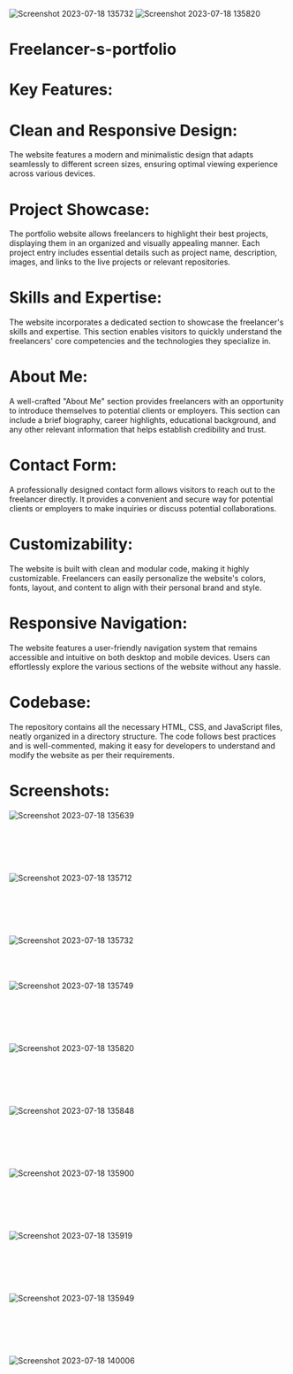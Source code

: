 ![Screenshot 2023-07-18 135732](https://github.com/AAMINABIBI/Freelancer-s-portfolio/assets/97452800/9603a7c3-8233-47f6-9561-6014ae2d5e52)
![Screenshot 2023-07-18 135820](https://github.com/AAMINABIBI/Freelancer-s-portfolio/assets/97452800/44a20e91-67d5-4019-a5e5-0eb93361fc63)
# Freelancer-s-portfolio

# Key Features:

# Clean and Responsive Design:
The website features a modern and minimalistic design that adapts seamlessly to different screen sizes, ensuring optimal viewing experience across various devices.

# Project Showcase: 
The portfolio website allows freelancers to highlight their best projects, displaying them in an organized and visually appealing manner. Each project entry includes essential details such as project name, description, images, and links to the live projects or relevant repositories.

# Skills and Expertise:
The website incorporates a dedicated section to showcase the freelancer's skills and expertise. This section enables visitors to quickly understand the freelancers' core competencies and the technologies they specialize in.

# About Me:
A well-crafted "About Me" section provides freelancers with an opportunity to introduce themselves to potential clients or employers. This section can include a brief biography, career highlights, educational background, and any other relevant information that helps establish credibility and trust.

# Contact Form:
A professionally designed contact form allows visitors to reach out to the freelancer directly. It provides a convenient and secure way for potential clients or employers to make inquiries or discuss potential collaborations.

# Customizability:
The website is built with clean and modular code, making it highly customizable. Freelancers can easily personalize the website's colors, fonts, layout, and content to align with their personal brand and style.

# Responsive Navigation: 
The website features a user-friendly navigation system that remains accessible and intuitive on both desktop and mobile devices. Users can effortlessly explore the various sections of the website without any hassle.

# Codebase:
The repository contains all the necessary HTML, CSS, and JavaScript files, neatly organized in a directory structure. The code follows best practices and is well-commented, making it easy for developers to understand and modify the website as per their requirements.


# Screenshots:

![Screenshot 2023-07-18 135639](https://github.com/AAMINABIBI/Freelancer-s-portfolio/assets/97452800/ebbefb54-de6b-4108-b45d-7b4631d5797c)


<br>
<br>
<br>
<br>

![Screenshot 2023-07-18 135712](https://github.com/AAMINABIBI/Freelancer-s-portfolio/assets/97452800/d8ec5f14-f94f-48d2-a881-daf70a8c316f)

<br>
<br>
<br>
<br>


![Screenshot 2023-07-18 135732](https://github.com/AAMINABIBI/Freelancer-s-portfolio/assets/97452800/1122e4df-0459-4376-9075-bd79ea818e9d)
<br>
<br>
<br>
<br>

![Screenshot 2023-07-18 135749](https://github.com/AAMINABIBI/Freelancer-s-portfolio/assets/97452800/73e1ac84-1778-406f-b823-198c18969846)

<br>
<br>
<br>
<br>

![Screenshot 2023-07-18 135820](https://github.com/AAMINABIBI/Freelancer-s-portfolio/assets/97452800/5128a7a8-f61f-47cb-af76-33d175627846)

<br>
<br>
<br>
<br>


![Screenshot 2023-07-18 135848](https://github.com/AAMINABIBI/Freelancer-s-portfolio/assets/97452800/238de3a3-d898-4786-9128-4b82b9c1c6b2)

<br>
<br>
<br>
<br>


![Screenshot 2023-07-18 135900](https://github.com/AAMINABIBI/Freelancer-s-portfolio/assets/97452800/6bffda41-06c9-4588-b053-7718539f97d6)


<br>
<br>
<br>
<br>

![Screenshot 2023-07-18 135919](https://github.com/AAMINABIBI/Freelancer-s-portfolio/assets/97452800/1c7fcc33-7eb5-44d4-9b5b-96a252586c92)

<br>
<br>
<br>
<br>


![Screenshot 2023-07-18 135949](https://github.com/AAMINABIBI/Freelancer-s-portfolio/assets/97452800/a3bae0e9-143a-4e87-abf4-091cc659734e)

<br>
<br>
<br>
<br>


![Screenshot 2023-07-18 140006](https://github.com/AAMINABIBI/Freelancer-s-portfolio/assets/97452800/102b803e-6ac3-4b3f-ab60-ce2f467287d2)
